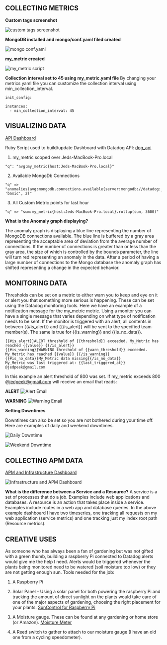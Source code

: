 ## COLLECTING METRICS
**Custom tags screenshot**

![custom tags screenshot](DATADOG_SCREENSHOTS/Custom_Tags.png?raw=true "Custom Tags")

**MongoDB installed and mongo/conf.yaml filed created**

![mongo conf.yaml](DATADOG_SCREENSHOTS/mongo_yaml.png)

**my_metric created**

![my_metric script](DATADOG_SCREENSHOTS/my_metric_python_script.png)


**Collection interval set to 45 using my_metric.yaml file**
By changing your metrics yaml file you can customize the collection interval using min_collection_interval.

```
init_config:

instances:
  - min_collection_interval: 45
  ```

## VISUALIZING DATA

[API Dashboard](https://app.datadoghq.com/dash/1021540/apimetrics?tile_size=m&page=0&is_auto=false&from_ts=1545081000000&to_ts=1545084600000&live=true)

Ruby Script used to build/update Dashboard with Datadog API: [dog_api](dog_api.rb)

1. my_metric scoped over Jeds-MacBook-Pro.local
```
"q": "avg:my_metric{host:Jeds-MacBook-Pro.local}"

```

2. Available MongoDb Connections
```
"q" => "anomalies(avg:mongodb.connections.available{server:mongodb://datadog:_localhost:27017}, 'basic', 2)"
```

3. All Custom Metric points for last hour
```
"q" => "sum:my_metric{host:Jeds-MacBook-Pro.local}.rollup(sum, 3600)"
```


**What is the Anomaly graph displaying?**

The anomaly graph is displaying a blue line representing the number of MongoDB connections available. The blue line is buffered by a gray area representing the acceptable area of deviation from the average number of connections. If the number of connections is greater than or less than the gray area, the size of which is controlled by the bounds parameter, the line will turn red representing an anomaly in the data. After a period of having a large number of connections to the Mongo database the anomaly graph has shifted representing a change in the expected behavior.


## MONITORING DATA

Thresholds can be set on a metric to either warn you to keep and eye on it or alert you that something more serious is happening. These can be set using the Datadog monitoring tools.
Here we have an example of a notification message for the my_metric metric. Using a monitor you can have a single message that varies depending on what type of notification needs to be sent.
If the monitor is triggered with an alert, all contents in between {{#is_alert}} and {{/is_alert}} will be sent to the specified team member(s). The same is true for {{is_warning}} and {{is_no_data}}.

```
{{#is_alert}}ALERT threshold of {{threshold}} exceeded. My_Metric has reached {{value}} {{/is_alert}}
{{#is_warning}}WARNING threshold of {{warn_threshold}} exceeded. My_Metric has reached {{value}} {{/is_warning}}
{{#is_no_data}}My_Metric data missing{{/is_no_data}}
My_Metric was last triggered at: {{last_triggered_at}}
@jedpeek@gmail.com
```

In this example an alert threshold of 800 was set. If my_metric exceeds 800 @jedpeek@gmail.com will receive an email that reads:

**ALERT**
![Alert Email](DATADOG_SCREENSHOTS/Datadog_Alert.png)

**WARNING**
![Warning Email](DATADOG_SCREENSHOTS/Warning_Email.png)

**Setting Downtimes**

Downtimes can also be set so you are not bothered during your time off. Here are examples of daily and weekend downtimes.

![Daily Downtime](DATADOG_SCREENSHOTS/Downtime_Daily.png)

![Weekend Downtime](DATADOG_SCREENSHOTS/Weekend_Downtime.png)



## COLLECTING APM DATA
[APM and Infrastructure Dashboard](https://app.datadoghq.com/dash/1022589/infrastructure-and-apm?tile_size=m&page=0&is_auto=false&from_ts=1545080940000&to_ts=1545084540000&live=true)

![Infrastructure and APM Dashboard](DATADOG_SCREENSHOTS/Infrastructure_and_APM_timeboard.png)

**What is the difference between a Service and a Resource?**
A service is a set of processes that do a job. Examples include web applications and databases.
A resource is an action that takes place inside a service. Examples include routes in a web app and database queries. In the above example dashboard I have two timeseries, one tracking all requests on my web application (service metrics) and one tracking just my index root path (Resource metrics).

## CREATIVE USES

As someone who has always been a fan of gardening but was not gifted with a green thumb, building a raspberry Pi connected to Datadog alerts would give me the help I need. Alerts would be triggered whenever the plants being monitored need to be watered (soil moisture too low) or they are not getting enough sun.
Tools needed for the job:

1. A Raspberry Pi

2. Solar Panel - Using a solar panel for both powering the raspberry Pi and tracking the amount of direct sunlight on the plants would take care of one of the major aspects of gardening, choosing the right placement for your plants. [SunControl for Raspberry Pi](https://www.kickstarter.com/projects/sunair/suncontrol-diy-solar-power-for-the-raspberry-pi-ar)

3. A Moisture gauge. These can be found at any gardening or home store (or Amazon). [Moisture Meter](https://www.amazon.com/Moisture-Gardens-Sensor-Flowers-Vegetable/dp/B07DL1V4V9/ref=asc_df_B07DL1V4V9/?tag=hyprod-20&linkCode=df0&hvadid=242120314056&hvpos=1o16&hvnetw=g&hvrand=2686245420727738238&hvpone=&hvptwo=&hvqmt=&hvdev=c&hvdvcmdl=&hvlocint=&hvlocphy=9031341&hvtargid=pla-486737576574&psc=1)

5. A Reed switch to gather to attach to our moisture gauge (I have an old one from a cycling speedometer).
